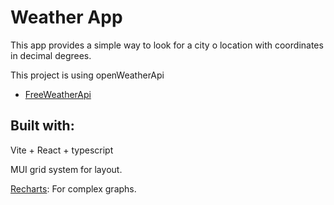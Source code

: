 # Weather App

This app provides a simple way to look for a city o location with coordinates in decimal degrees.

This project is using openWeatherApi

- [FreeWeatherApi](https://www.weatherapi.com)

## Built with: 
Vite + React + typescript 

 MUI grid system for layout. 
 
[Recharts](https://recharts.org/en-US/guide/getting-started): For complex graphs.
